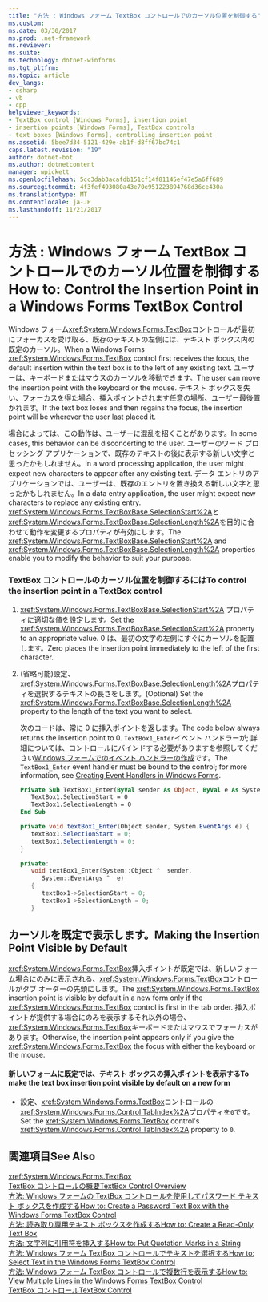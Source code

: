 ```yaml
---
title: "方法 : Windows フォーム TextBox コントロールでのカーソル位置を制御する"
ms.custom: 
ms.date: 03/30/2017
ms.prod: .net-framework
ms.reviewer: 
ms.suite: 
ms.technology: dotnet-winforms
ms.tgt_pltfrm: 
ms.topic: article
dev_langs:
- csharp
- vb
- cpp
helpviewer_keywords:
- TextBox control [Windows Forms], insertion point
- insertion points [Windows Forms], TextBox controls
- text boxes [Windows Forms], controlling insertion point
ms.assetid: 5bee7d34-5121-429e-ab1f-d8ff67bc74c1
caps.latest.revision: "19"
author: dotnet-bot
ms.author: dotnetcontent
manager: wpickett
ms.openlocfilehash: 5cc3dab3acafdb151cf14f81145ef47e5a6ff689
ms.sourcegitcommit: 4f3fef493080a43e70e951223894768d36ce430a
ms.translationtype: MT
ms.contentlocale: ja-JP
ms.lasthandoff: 11/21/2017
---
```

# <a name="how-to-control-the-insertion-point-in-a-windows-forms-textbox-control"></a><span data-ttu-id="6bba1-102">方法 : Windows フォーム TextBox コントロールでのカーソル位置を制御する</span><span class="sxs-lookup"><span data-stu-id="6bba1-102">How to: Control the Insertion Point in a Windows Forms TextBox Control</span></span>
<span data-ttu-id="6bba1-103">Windows フォーム<xref:System.Windows.Forms.TextBox>コントロールが最初にフォーカスを受け取る、既存のテキストの左側には、テキスト ボックス内の既定のカーソル。</span><span class="sxs-lookup"><span data-stu-id="6bba1-103">When a Windows Forms <xref:System.Windows.Forms.TextBox> control first receives the focus, the default insertion within the text box is to the left of any existing text.</span></span> <span data-ttu-id="6bba1-104">ユーザーは、キーボードまたはマウスのカーソルを移動できます。</span><span class="sxs-lookup"><span data-stu-id="6bba1-104">The user can move the insertion point with the keyboard or the mouse.</span></span> <span data-ttu-id="6bba1-105">テキスト ボックスを失い、フォーカスを得た場合、挿入ポイントされます任意の場所、ユーザー最後置かれます。</span><span class="sxs-lookup"><span data-stu-id="6bba1-105">If the text box loses and then regains the focus, the insertion point will be wherever the user last placed it.</span></span>  
  
 <span data-ttu-id="6bba1-106">場合によっては、この動作は、ユーザーに混乱を招くことがあります。</span><span class="sxs-lookup"><span data-stu-id="6bba1-106">In some cases, this behavior can be disconcerting to the user.</span></span> <span data-ttu-id="6bba1-107">ユーザーのワード プロセッシング アプリケーションで、既存のテキストの後に表示する新しい文字と思ったかもしれません。</span><span class="sxs-lookup"><span data-stu-id="6bba1-107">In a word processing application, the user might expect new characters to appear after any existing text.</span></span> <span data-ttu-id="6bba1-108">データ エントリのアプリケーションでは、ユーザーは、既存のエントリを置き換える新しい文字と思ったかもしれません。</span><span class="sxs-lookup"><span data-stu-id="6bba1-108">In a data entry application, the user might expect new characters to replace any existing entry.</span></span> <span data-ttu-id="6bba1-109"><xref:System.Windows.Forms.TextBoxBase.SelectionStart%2A>と<xref:System.Windows.Forms.TextBoxBase.SelectionLength%2A>を目的に合わせて動作を変更するプロパティが有効にします。</span><span class="sxs-lookup"><span data-stu-id="6bba1-109">The <xref:System.Windows.Forms.TextBoxBase.SelectionStart%2A> and <xref:System.Windows.Forms.TextBoxBase.SelectionLength%2A> properties enable you to modify the behavior to suit your purpose.</span></span>  
  
### <a name="to-control-the-insertion-point-in-a-textbox-control"></a><span data-ttu-id="6bba1-110">TextBox コントロールのカーソル位置を制御するには</span><span class="sxs-lookup"><span data-stu-id="6bba1-110">To control the insertion point in a TextBox control</span></span>  
  
1.  <span data-ttu-id="6bba1-111"><xref:System.Windows.Forms.TextBoxBase.SelectionStart%2A> プロパティに適切な値を設定します。</span><span class="sxs-lookup"><span data-stu-id="6bba1-111">Set the <xref:System.Windows.Forms.TextBoxBase.SelectionStart%2A> property to an appropriate value.</span></span> <span data-ttu-id="6bba1-112">0 は、最初の文字の左側にすぐにカーソルを配置します。</span><span class="sxs-lookup"><span data-stu-id="6bba1-112">Zero places the insertion point immediately to the left of the first character.</span></span>  
  
2.  <span data-ttu-id="6bba1-113">(省略可能)設定、<xref:System.Windows.Forms.TextBoxBase.SelectionLength%2A>プロパティを選択するテキストの長さをします。</span><span class="sxs-lookup"><span data-stu-id="6bba1-113">(Optional) Set the <xref:System.Windows.Forms.TextBoxBase.SelectionLength%2A> property to the length of the text you want to select.</span></span>  
  
     <span data-ttu-id="6bba1-114">次のコードは、常に 0 に挿入ポイントを返します。</span><span class="sxs-lookup"><span data-stu-id="6bba1-114">The code below always returns the insertion point to 0.</span></span> <span data-ttu-id="6bba1-115">`TextBox1_Enter`イベント ハンドラーが; 詳細については、コントロールにバインドする必要がありますを参照してください[Windows フォームでのイベント ハンドラーの作成](../../../../docs/framework/winforms/creating-event-handlers-in-windows-forms.md)です。</span><span class="sxs-lookup"><span data-stu-id="6bba1-115">The `TextBox1_Enter` event handler must be bound to the control; for more information, see [Creating Event Handlers in Windows Forms](../../../../docs/framework/winforms/creating-event-handlers-in-windows-forms.md).</span></span>  
  
    ```vb  
    Private Sub TextBox1_Enter(ByVal sender As Object, ByVal e As System.EventArgs) Handles TextBox1.Enter  
       TextBox1.SelectionStart = 0  
       TextBox1.SelectionLength = 0  
    End Sub  
    ```  
  
    ```csharp  
    private void textBox1_Enter(Object sender, System.EventArgs e) {  
       textBox1.SelectionStart = 0;  
       textBox1.SelectionLength = 0;  
    }  
    ```  
  
    ```cpp  
    private:  
       void textBox1_Enter(System::Object ^  sender,  
          System::EventArgs ^  e)  
       {  
          textBox1->SelectionStart = 0;  
          textBox1->SelectionLength = 0;  
       }  
    ```  
  
## <a name="making-the-insertion-point-visible-by-default"></a><span data-ttu-id="6bba1-116">カーソルを既定で表示します。</span><span class="sxs-lookup"><span data-stu-id="6bba1-116">Making the Insertion Point Visible by Default</span></span>  
 <span data-ttu-id="6bba1-117"><xref:System.Windows.Forms.TextBox>挿入ポイントが既定では、新しいフォーム場合にのみに表示される、<xref:System.Windows.Forms.TextBox>コントロールがタブ オーダーの先頭にします。</span><span class="sxs-lookup"><span data-stu-id="6bba1-117">The <xref:System.Windows.Forms.TextBox> insertion point is visible by default in a new form only if the <xref:System.Windows.Forms.TextBox> control is first in the tab order.</span></span> <span data-ttu-id="6bba1-118">挿入ポイントが提供する場合にのみを表示するそれ以外の場合、<xref:System.Windows.Forms.TextBox>キーボードまたはマウスでフォーカスがあります。</span><span class="sxs-lookup"><span data-stu-id="6bba1-118">Otherwise, the insertion point appears only if you give the <xref:System.Windows.Forms.TextBox> the focus with either the keyboard or the mouse.</span></span>  
  
#### <a name="to-make-the-text-box-insertion-point-visible-by-default-on-a-new-form"></a><span data-ttu-id="6bba1-119">新しいフォームに既定では、テキスト ボックスの挿入ポイントを表示する</span><span class="sxs-lookup"><span data-stu-id="6bba1-119">To make the text box insertion point visible by default on a new form</span></span>  
  
-   <span data-ttu-id="6bba1-120">設定、<xref:System.Windows.Forms.TextBox>コントロールの<xref:System.Windows.Forms.Control.TabIndex%2A>プロパティを`0`です。</span><span class="sxs-lookup"><span data-stu-id="6bba1-120">Set the <xref:System.Windows.Forms.TextBox> control's <xref:System.Windows.Forms.Control.TabIndex%2A> property to `0`.</span></span>  
  
## <a name="see-also"></a><span data-ttu-id="6bba1-121">関連項目</span><span class="sxs-lookup"><span data-stu-id="6bba1-121">See Also</span></span>  
 <xref:System.Windows.Forms.TextBox>  
 [<span data-ttu-id="6bba1-122">TextBox コントロールの概要</span><span class="sxs-lookup"><span data-stu-id="6bba1-122">TextBox Control Overview</span></span>](../../../../docs/framework/winforms/controls/textbox-control-overview-windows-forms.md)  
 [<span data-ttu-id="6bba1-123">方法: Windows フォームの TextBox コントロールを使用してパスワード テキスト ボックスを作成する</span><span class="sxs-lookup"><span data-stu-id="6bba1-123">How to: Create a Password Text Box with the Windows Forms TextBox Control</span></span>](../../../../docs/framework/winforms/controls/how-to-create-a-password-text-box-with-the-windows-forms-textbox-control.md)  
 [<span data-ttu-id="6bba1-124">方法: 読み取り専用テキスト ボックスを作成する</span><span class="sxs-lookup"><span data-stu-id="6bba1-124">How to: Create a Read-Only Text Box</span></span>](../../../../docs/framework/winforms/controls/how-to-create-a-read-only-text-box-windows-forms.md)  
 [<span data-ttu-id="6bba1-125">方法: 文字列に引用符を挿入する</span><span class="sxs-lookup"><span data-stu-id="6bba1-125">How to: Put Quotation Marks in a String</span></span>](../../../../docs/framework/winforms/controls/how-to-put-quotation-marks-in-a-string-windows-forms.md)  
 [<span data-ttu-id="6bba1-126">方法: Windows フォーム TextBox コントロールでテキストを選択する</span><span class="sxs-lookup"><span data-stu-id="6bba1-126">How to: Select Text in the Windows Forms TextBox Control</span></span>](../../../../docs/framework/winforms/controls/how-to-select-text-in-the-windows-forms-textbox-control.md)  
 [<span data-ttu-id="6bba1-127">方法: Windows フォーム TextBox コントロールで複数行を表示する</span><span class="sxs-lookup"><span data-stu-id="6bba1-127">How to: View Multiple Lines in the Windows Forms TextBox Control</span></span>](../../../../docs/framework/winforms/controls/how-to-view-multiple-lines-in-the-windows-forms-textbox-control.md)  
 [<span data-ttu-id="6bba1-128">TextBox コントロール</span><span class="sxs-lookup"><span data-stu-id="6bba1-128">TextBox Control</span></span>](../../../../docs/framework/winforms/controls/textbox-control-windows-forms.md)
